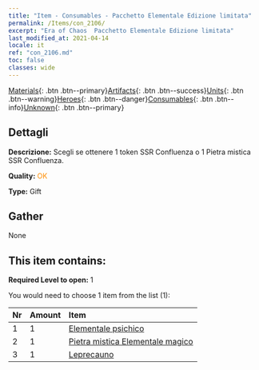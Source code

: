 ```yaml
---
title: "Item - Consumables - Pacchetto Elementale Edizione limitata"
permalink: /Items/con_2106/
excerpt: "Era of Chaos  Pacchetto Elementale Edizione limitata"
last_modified_at: 2021-04-14
locale: it
ref: "con_2106.md"
toc: false
classes: wide
---
```

 [Materials](/it/Items/){: .btn .btn--primary}[Artifacts](/it/Items/Artifacts/){: .btn .btn--success}[Units](/it/Items/Units/){: .btn .btn--warning}[Heroes](/it/Items/Heroes/){: .btn .btn--danger}[Consumables](/it/Items/Consumables/){: .btn .btn--info}[Unknown](/it/Items/Unknown/){: .btn .btn--primary}

## Dettagli
 **Descrizione:** Scegli se ottenere 1 token SSR Confluenza o 1 Pietra mistica SSR Confluenza.

 **Quality:** <span style="color: #FF8C00">OK</span>

 **Type:** Gift

## Gather

  None

## This item contains:

 **Required Level to open:** 1

 You would need to choose 1 item from the list (1):

  | Nr | Amount |     Item    |
  |:---|:-------|:------------|
  | 1 | 1 | [Elementale psichico](/it/Items/unt_267/) | 
  | 2 | 1 | [Pietra mistica Elementale magico](/it/Items/unt_347/) | 
  | 3 | 1 | [Leprecauno](/it/Items/unt_270/) | 
